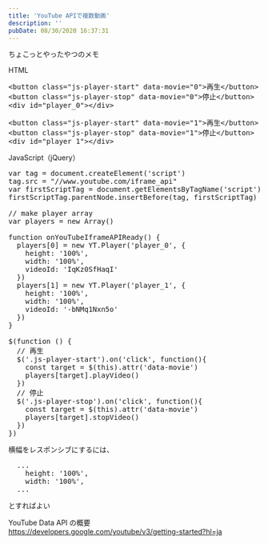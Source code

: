 ```yaml
---
title: 'YouTube APIで複数動画'
description: ''
pubDate: 08/30/2020 16:37:31
---
```


<p>ちょこっとやったやつのメモ</p>

<p>HTML</p>

<pre class="code lang-html" data-lang="html" data-unlink><span class="synIdentifier">&lt;</span><span class="synStatement">button</span><span class="synIdentifier"> </span><span class="synType">class</span><span class="synIdentifier">=</span><span class="synConstant">&quot;js-player-start&quot;</span><span class="synIdentifier"> </span><span class="synType">data</span><span class="synIdentifier">-movie=</span><span class="synConstant">&quot;0&quot;</span><span class="synIdentifier">&gt;</span>再生<span class="synIdentifier">&lt;/</span><span class="synStatement">button</span><span class="synIdentifier">&gt;</span>
<span class="synIdentifier">&lt;</span><span class="synStatement">button</span><span class="synIdentifier"> </span><span class="synType">class</span><span class="synIdentifier">=</span><span class="synConstant">&quot;js-player-stop&quot;</span><span class="synIdentifier"> </span><span class="synType">data</span><span class="synIdentifier">-movie=</span><span class="synConstant">&quot;0&quot;</span><span class="synIdentifier">&gt;</span>停止<span class="synIdentifier">&lt;/</span><span class="synStatement">button</span><span class="synIdentifier">&gt;</span>
<span class="synIdentifier">&lt;</span><span class="synStatement">div</span><span class="synIdentifier"> </span><span class="synType">id</span><span class="synIdentifier">=</span><span class="synConstant">&quot;player_0&quot;</span><span class="synIdentifier">&gt;&lt;/</span><span class="synStatement">div</span><span class="synIdentifier">&gt;</span>

<span class="synIdentifier">&lt;</span><span class="synStatement">button</span><span class="synIdentifier"> </span><span class="synType">class</span><span class="synIdentifier">=</span><span class="synConstant">&quot;js-player-start&quot;</span><span class="synIdentifier"> </span><span class="synType">data</span><span class="synIdentifier">-movie=</span><span class="synConstant">&quot;1&quot;</span><span class="synIdentifier">&gt;</span>再生<span class="synIdentifier">&lt;/</span><span class="synStatement">button</span><span class="synIdentifier">&gt;</span>
<span class="synIdentifier">&lt;</span><span class="synStatement">button</span><span class="synIdentifier"> </span><span class="synType">class</span><span class="synIdentifier">=</span><span class="synConstant">&quot;js-player-stop&quot;</span><span class="synIdentifier"> </span><span class="synType">data</span><span class="synIdentifier">-movie=</span><span class="synConstant">&quot;1&quot;</span><span class="synIdentifier">&gt;</span>停止<span class="synIdentifier">&lt;/</span><span class="synStatement">button</span><span class="synIdentifier">&gt;</span>
<span class="synIdentifier">&lt;</span><span class="synStatement">div</span><span class="synIdentifier"> </span><span class="synType">id</span><span class="synIdentifier">=</span><span class="synConstant">&quot;player_1&quot;</span><span class="synIdentifier">&gt;&lt;/</span><span class="synStatement">div</span><span class="synIdentifier">&gt;</span>
</pre>

<p>JavaScript（jQuery）</p>

<pre class="code lang-javascript" data-lang="javascript" data-unlink><span class="synIdentifier">var</span> tag = <span class="synStatement">document</span>.createElement(<span class="synConstant">'script'</span>)
tag.src = <span class="synConstant">&quot;//www.youtube.com/iframe_api&quot;</span>
<span class="synIdentifier">var</span> firstScriptTag = <span class="synStatement">document</span>.getElementsByTagName(<span class="synConstant">'script'</span>)<span class="synIdentifier">[</span>0<span class="synIdentifier">]</span>
firstScriptTag.parentNode.insertBefore(tag, firstScriptTag)

<span class="synComment">// make player array</span>
<span class="synIdentifier">var</span> players = <span class="synStatement">new</span> <span class="synType">Array</span>()

<span class="synIdentifier">function</span> onYouTubeIframeAPIReady() <span class="synIdentifier">{</span>
  players<span class="synIdentifier">[</span>0<span class="synIdentifier">]</span> = <span class="synStatement">new</span> YT.Player(<span class="synConstant">'player_0'</span>, <span class="synIdentifier">{</span>
    height: <span class="synConstant">'100%'</span>,
    width: <span class="synConstant">'100%'</span>,
    videoId: <span class="synConstant">'IqKz0SfHaqI'</span>
  <span class="synIdentifier">}</span>)
  players<span class="synIdentifier">[</span>1<span class="synIdentifier">]</span> = <span class="synStatement">new</span> YT.Player(<span class="synConstant">'player_1'</span>, <span class="synIdentifier">{</span>
    height: <span class="synConstant">'100%'</span>,
    width: <span class="synConstant">'100%'</span>,
    videoId: <span class="synConstant">'-bNMq1Nxn5o'</span>
  <span class="synIdentifier">}</span>)
<span class="synIdentifier">}</span>

$(<span class="synIdentifier">function</span> () <span class="synIdentifier">{</span>
  <span class="synComment">// 再生</span>
  $(<span class="synConstant">'.js-player-start'</span>).on(<span class="synConstant">'click'</span>, <span class="synIdentifier">function</span>()<span class="synIdentifier">{</span>
    <span class="synStatement">const</span> target = $(<span class="synIdentifier">this</span>).attr(<span class="synConstant">'data-movie'</span>)
    players<span class="synIdentifier">[</span>target<span class="synIdentifier">]</span>.playVideo()
  <span class="synIdentifier">}</span>)
  <span class="synComment">// 停止</span>
  $(<span class="synConstant">'.js-player-stop'</span>).on(<span class="synConstant">'click'</span>, <span class="synIdentifier">function</span>()<span class="synIdentifier">{</span>
    <span class="synStatement">const</span> target = $(<span class="synIdentifier">this</span>).attr(<span class="synConstant">'data-movie'</span>)
    players<span class="synIdentifier">[</span>target<span class="synIdentifier">]</span>.stopVideo()
  <span class="synIdentifier">}</span>)
<span class="synIdentifier">}</span>)
</pre>

<p>横幅をレスポンシブにするには、</p>

<pre class="code lang-javascript" data-lang="javascript" data-unlink>  ...
    height: <span class="synConstant">'100%'</span>,
    width: <span class="synConstant">'100%'</span>,
  ...
</pre>

<p>とすればよい</p>

<p>YouTube Data API の概要<br />
<a href="https://developers.google.com/youtube/v3/getting-started?hl=ja">https://developers.google.com/youtube/v3/getting-started?hl=ja</a></p>
